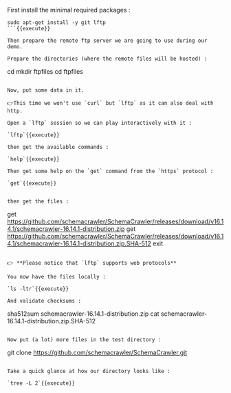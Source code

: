 First install the minimal required packages :

```
sudo apt-get install -y git lftp
```{{execute}}

Then prepare the remote ftp server we are going to use during our demo.

Prepare the directories (where the remote files will be hosted) :

```
cd
mkdir ftpfiles
cd ftpfiles
```{{execute}}

Now, put some data in it.

👉This time we won't use `curl` but `lftp` as it can also deal with http.

Open a `lftp` session so we can play interactively with it : 

`lftp`{{execute}}

then get the available commands :

`help`{{execute}}

Then get some help on the `get` command from the `https` protocol :

`get`{{execute}}


then get the files :

```
get https://github.com/schemacrawler/SchemaCrawler/releases/download/v16.14.1/schemacrawler-16.14.1-distribution.zip
get https://github.com/schemacrawler/SchemaCrawler/releases/download/v16.14.1/schemacrawler-16.14.1-distribution.zip.SHA-512
exit
```{{execute}}

👉 **Please notice that `lftp` supports web protocols**

You now have the files locally :

`ls -ltr`{{execute}}

And validate checksums :

```
sha512sum schemacrawler-16.14.1-distribution.zip
cat schemacrawler-16.14.1-distribution.zip.SHA-512
```{{execute}}

Now put (a lot) more files in the test directory :

```
git clone https://github.com/schemacrawler/SchemaCrawler.git
```{{execute}}

Take a quick glance at how our directory looks like :

`tree -L 2`{{execute}}